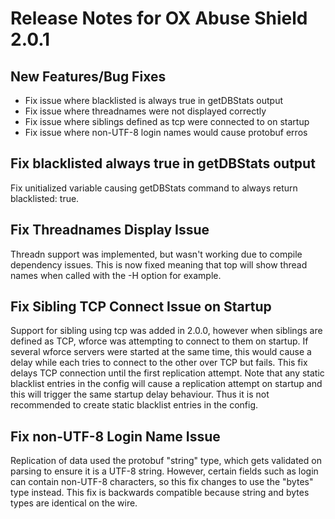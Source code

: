 # Release Notes for OX Abuse Shield 2.0.1

New Features/Bug Fixes
------------

* Fix issue where blacklisted is always true in getDBStats output
* Fix issue where threadnames were not displayed correctly
* Fix issue where siblings defined as tcp were connected to on startup
* Fix issue where non-UTF-8 login names would cause protobuf erros

Fix blacklisted always true in getDBStats output
--------------

Fix unitialized variable causing getDBStats command to always return
blacklisted: true.

Fix Threadnames Display Issue
---------------

Threadn support was implemented, but wasn't working due to compile
dependency issues. This is now fixed meaning that top will show thread
names when called with the -H option for example.

Fix Sibling TCP Connect Issue on Startup
----------------

Support for sibling using tcp was added in 2.0.0, however when
siblings are defined as TCP, wforce was attempting to connect to them
on startup. If several wforce servers were started at the same time,
this would cause a delay while each tries to connect to the other over
TCP but fails. This fix delays TCP connection until the first
replication attempt. Note that any static blacklist entries in the
config will cause a replication attempt on startup and this will
trigger the same startup delay behaviour. Thus it is not recommended to
create static blacklist entries in the config.

Fix non-UTF-8 Login Name Issue
----------------

Replication of data used the protobuf "string" type, which gets
validated on parsing to ensure it is a UTF-8 string. However, certain
fields such as login can contain non-UTF-8 characters, so this fix
changes to use the "bytes" type instead. This fix is backwards
compatible because string and bytes types are identical on the wire.
